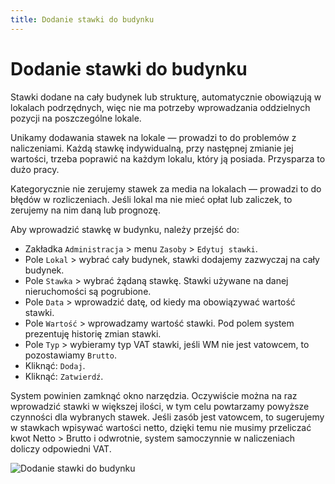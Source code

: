 ```yaml
---
title: Dodanie stawki do budynku
---
```


# Dodanie stawki do budynku

Stawki dodane na cały budynek lub strukturę, automatycznie obowiązują w lokalach podrzędnych, więc nie ma potrzeby wprowadzania oddzielnych pozycji na poszczególne lokale.

Unikamy dodawania stawek na lokale — prowadzi to do problemów z naliczeniami. Każdą stawkę indywidualną, przy następnej zmianie jej wartości, trzeba poprawić na każdym lokalu, który ją posiada. Przysparza to dużo pracy.

Kategorycznie nie zerujemy stawek za media na lokalach — prowadzi to do błędów w rozliczeniach. Jeśli lokal ma nie mieć opłat lub zaliczek, to zerujemy na nim daną lub prognozę.

Aby wprowadzić stawkę w budynku, należy przejść do:

- Zakładka `Administracja` > menu `Zasoby` > `Edytuj stawki`.
- Pole `Lokal` > wybrać cały budynek, stawki dodajemy zazwyczaj na cały budynek.
- Pole `Stawka` > wybrać żądaną stawkę. Stawki używane na danej nieruchomości są pogrubione.
- Pole `Data` > wprowadzić datę, od kiedy ma obowiązywać wartość stawki.
- Pole `Wartość` > wprowadzamy wartość stawki. Pod polem system prezentuję historię zmian stawki.
- Pole `Typ` > wybieramy typ VAT stawki, jeśli WM nie jest vatowcem, to pozostawiamy `Brutto`.
- Kliknąć: `Dodaj`.
- Kliknąć: `Zatwierdź`.

System powinien zamknąć okno narzędzia. Oczywiście można na raz wprowadzić stawki w większej ilości, w tym celu powtarzamy powyższe czynności dla wybranych stawek. Jeśli zasób jest vatowcem, to sugerujemy w stawkach wpisywać wartości netto, dzięki temu nie musimy przeliczać kwot Netto > Brutto i odwrotnie, system samoczynnie w naliczeniach doliczy odpowiedni VAT.

![Dodanie stawki do budynku](dodaniestawki.gif)